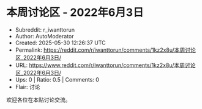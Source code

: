 # 本周讨论区 - 2022年6月3日

- Subreddit: r_iwanttorun
- Author: AutoModerator
- Created: 2025-05-30 12:26:37 UTC
- Permalink: https://reddit.com/r/iwanttorun/comments/1kz2x8u/本周讨论区_2022年6月3日/
- URL: https://www.reddit.com/r/iwanttorun/comments/1kz2x8u/本周讨论区_2022年6月3日/
- Ups: 0 | Ratio: 0.5 | Comments: 0
- Flair: 讨论


欢迎各位在本贴讨论交流。

